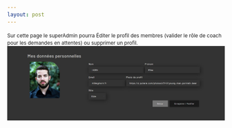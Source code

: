 ```yaml
---
layout: post
---
```


<small>Sur cette page le superAdmin pourra Éditer le profil des membres (valider le rôle de coach pour les demandes en attentes) ou supprimer un profil.</small>
<img src="/images/editUser.jpg" width=750>